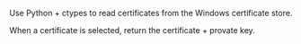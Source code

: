 Use Python + ctypes to read certificates from the Windows certificate store.

When a certificate is selected, return the certificate + provate key.
